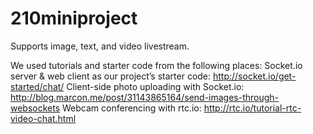 # 210miniproject

Supports image, text, and video livestream.

We used tutorials and starter code from the following places:
Socket.io server & web client as our project’s starter code: http://socket.io/get-started/chat/
Client-side photo uploading with Socket.io: http://blog.marcon.me/post/31143865164/send-images-through-websockets
Webcam conferencing with rtc.io: http://rtc.io/tutorial-rtc-video-chat.html
